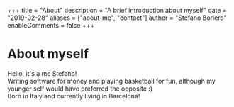 +++
title = "About"
description = "A brief introduction about myself"
date = "2019-02-28"
aliases = ["about-me", "contact"]
author = "Stefano Boriero"
enableComments = false
+++

# About myself

Hello, it's a me Stefano!  
Writing software for money and playing basketball for fun, although my younger self would have preferred the opposite :)  
Born in Italy and currently living in Barcelona! 

